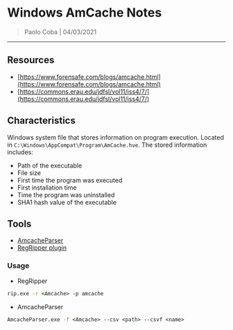 # Windows AmCache Notes

> Paolo Coba | 04/03/2021

-------------------------------------------

## Resources
* [https://www.forensafe.com/blogs/amcache.html](https://www.forensafe.com/blogs/amcache.html)
* [https://commons.erau.edu/jdfsl/vol11/iss4/7/](https://commons.erau.edu/jdfsl/vol11/iss4/7/)

## Characteristics

Windows system file that stores information on program execution. Located in `C:\Windows\AppCompat\Program\AmCache.hve`. The stored information includes:
* Path of the executable
* File size
* First time the program was executed
* First installation time
* Time the program was uninstalled
* SHA1 hash value of the executable

## Tools
* [AmcacheParser](https://ericzimmerman.github.io)
* [RegRipper plugin](https://github.com/keydet89/RegRipper3.0)

### Usage
* RegRipper
```cmd
rip.exe -r <Amcache> -p amcache
```
* AmcacheParser
```cmd
AmcacheParser.exe -f <Amcache> --csv <path> --csvf <name>
```
